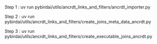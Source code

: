 Step 1 :
uv run pybirdai/utils/ancrdt_links_and_filters/ancrdt_importer.py

Step 2 :
uv run pybirdai/utils/ancrdt_links_and_filters/create_joins_meta_data_ancrdt.py

Step 3 :
uv run pybirdai/utils/ancrdt_links_and_filters/create_executable_joins_ancrdt.py
